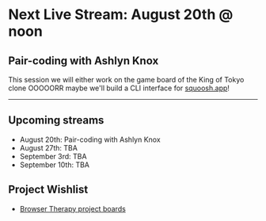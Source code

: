 # Next Live Stream: August 20th @ noon
## Pair-coding with Ashlyn Knox
This session we will either work on the game board of the King of Tokyo clone OOOOORR maybe we'll build a CLI interface for [squoosh.app](https://squoosh.app/)!

---

## Upcoming streams
- August 20th: Pair-coding with Ashlyn Knox
- August 27th: TBA
- September 3rd: TBA
- September 10th: TBA 

## Project Wishlist
- [Browser Therapy project boards](https://github.com/orgs/browsertherapy/projects)
